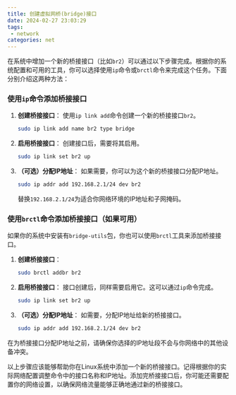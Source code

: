 ```yaml
---
title: 创建虚拟网桥(bridge)接口
date: 2024-02-27 23:03:29
tags:
 - network
categories: net
---
```


在系统中增加一个新的桥接接口（比如`br2`）可以通过以下步骤完成。根据你的系统配置和可用的工具，你可以选择使用`ip`命令或`brctl`命令来完成这个任务。下面分别介绍这两种方法：

### 使用`ip`命令添加桥接接口

1. **创建桥接接口**：
   使用`ip link add`命令创建一个新的桥接接口`br2`。

   ```bash
   sudo ip link add name br2 type bridge
   ```

2. **启用桥接接口**：
   创建接口后，需要将其启用。

   ```bash
   sudo ip link set br2 up
   ```

3. **（可选）分配IP地址**：
   如果需要，你可以为这个新的桥接接口分配IP地址。

   ```bash
   sudo ip addr add 192.168.2.1/24 dev br2
   ```

   替换`192.168.2.1/24`为适合你网络环境的IP地址和子网掩码。

### 使用`brctl`命令添加桥接接口（如果可用）

如果你的系统中安装有`bridge-utils`包，你也可以使用`brctl`工具来添加桥接接口。

1. **创建桥接接口**：

   ```bash
   sudo brctl addbr br2
   ```

2. **启用桥接接口**：
   接口创建后，同样需要启用它。这可以通过`ip`命令完成。

   ```bash
   sudo ip link set br2 up
   ```

3. **（可选）分配IP地址**：
   如需要，分配IP地址给新的桥接接口。

   ```bash
   sudo ip addr add 192.168.2.1/24 dev br2
   ```

<!-- more -->

在为桥接接口分配IP地址之前，请确保你选择的IP地址段不会与你网络中的其他设备冲突。

以上步骤应该能够帮助你在Linux系统中添加一个新的桥接接口。记得根据你的实际网络配置调整命令中的接口名称和IP地址。添加完桥接接口后，你可能还需要配置你的网络设置，以确保网络流量能够正确地通过新的桥接接口。